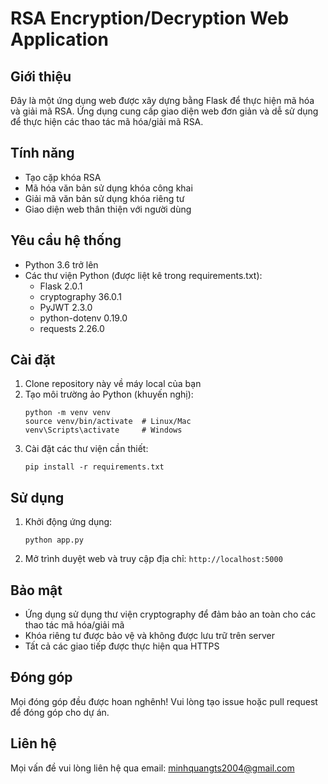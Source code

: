 # RSA Encryption/Decryption Web Application

## Giới thiệu
Đây là một ứng dụng web được xây dựng bằng Flask để thực hiện mã hóa và giải mã RSA. Ứng dụng cung cấp giao diện web đơn giản và dễ sử dụng để thực hiện các thao tác mã hóa/giải mã RSA.

## Tính năng
- Tạo cặp khóa RSA
- Mã hóa văn bản sử dụng khóa công khai
- Giải mã văn bản sử dụng khóa riêng tư
- Giao diện web thân thiện với người dùng

## Yêu cầu hệ thống
- Python 3.6 trở lên
- Các thư viện Python (được liệt kê trong requirements.txt):
  - Flask 2.0.1
  - cryptography 36.0.1
  - PyJWT 2.3.0
  - python-dotenv 0.19.0
  - requests 2.26.0

## Cài đặt
1. Clone repository này về máy local của bạn
2. Tạo môi trường ảo Python (khuyến nghị):
   ```
   python -m venv venv
   source venv/bin/activate  # Linux/Mac
   venv\Scripts\activate     # Windows
   ```
3. Cài đặt các thư viện cần thiết:
   ```
   pip install -r requirements.txt
   ```

## Sử dụng
1. Khởi động ứng dụng:
   ```
   python app.py
   ```
2. Mở trình duyệt web và truy cập địa chỉ: `http://localhost:5000`

## Bảo mật
- Ứng dụng sử dụng thư viện cryptography để đảm bảo an toàn cho các thao tác mã hóa/giải mã
- Khóa riêng tư được bảo vệ và không được lưu trữ trên server
- Tất cả các giao tiếp được thực hiện qua HTTPS

## Đóng góp
Mọi đóng góp đều được hoan nghênh! Vui lòng tạo issue hoặc pull request để đóng góp cho dự án.

## Liên hệ
Mọi vấn đề vui lòng liên hệ qua email: minhquangts2004@gmail.com 

